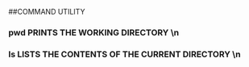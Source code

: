 ##COMMAND UTILITY

### pwd PRINTS THE WORKING DIRECTORY \n
### ls  LISTS THE CONTENTS OF THE CURRENT DIRECTORY \n
